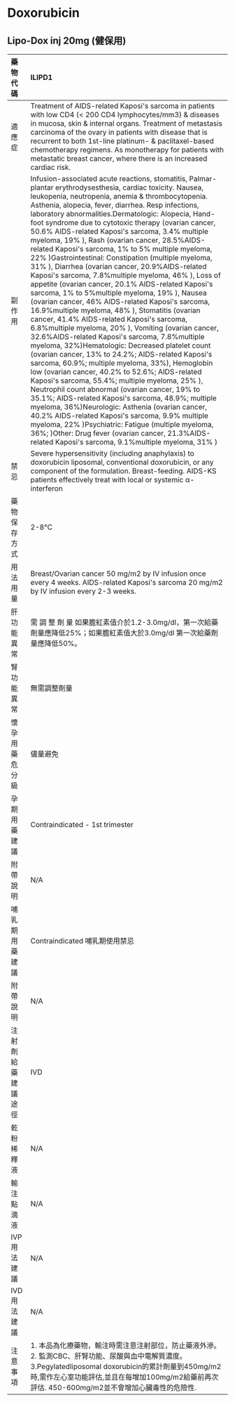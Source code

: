 # Doxorubicin

## Lipo-Dox inj 20mg \(健保用\)

| 藥物代碼 | ILIPD1 |
| :--- | :--- |
| 適應症 | Treatment of AIDS-related Kaposi's sarcoma in patients with low CD4 \(&lt; 200 CD4 lymphocytes/mm3\) & diseases in mucosa, skin & internal organs. Treatment of metastasis carcinoma of the ovary in patients with disease that is recurrent to both 1st-line platinum- & paclitaxel-based chemotherapy regimens. As monotherapy for patients with metastatic breast cancer, where there is an increased cardiac risk. |
| 副作用 | Infusion-associated acute reactions, stomatitis, Palmar-plantar erythrodysesthesia, cardiac toxicity. Nausea, leukopenia, neutropenia, anemia & thrombocytopenia. Asthenia, alopecia, fever, diarrhea. Resp infections, laboratory abnormalities.Dermatologic: Alopecia, Hand-foot syndrome due to cytotoxic therapy \(ovarian cancer, 50.6% AIDS-related Kaposi's sarcoma, 3.4% multiple myeloma, 19% \), Rash \(ovarian cancer, 28.5%AIDS-related Kaposi's sarcoma, 1% to 5% multiple myeloma, 22% \)Gastrointestinal: Constipation \(multiple myeloma, 31% \), Diarrhea \(ovarian cancer, 20.9%AIDS-related Kaposi's sarcoma, 7.8%multiple myeloma, 46% \), Loss of appetite \(ovarian cancer, 20.1% AIDS-related Kaposi's sarcoma, 1% to 5%multiple myeloma, 19% \), Nausea \(ovarian cancer, 46% AIDS-related Kaposi's sarcoma, 16.9%multiple myeloma, 48% \), Stomatitis \(ovarian cancer, 41.4% AIDS-related Kaposi's sarcoma, 6.8%multiple myeloma, 20% \), Vomiting \(ovarian cancer, 32.6%AIDS-related Kaposi's sarcoma, 7.8%multiple myeloma, 32%\)Hematologic: Decreased platelet count \(ovarian cancer, 13% to 24.2%; AIDS-related Kaposi's sarcoma, 60.9%; multiple myeloma, 33%\), Hemoglobin low \(ovarian cancer, 40.2% to 52.6%; AIDS-related Kaposi's sarcoma, 55.4%; multiple myeloma, 25% \), Neutrophil count abnormal \(ovarian cancer, 19% to 35.1%; AIDS-related Kaposi's sarcoma, 48.9%; multiple myeloma, 36%\)Neurologic: Asthenia \(ovarian cancer, 40.2% AIDS-related Kaposi's sarcoma, 9.9% multiple myeloma, 22% \)Psychiatric: Fatigue \(multiple myeloma, 36%; \)Other: Drug fever \(ovarian cancer, 21.3%AIDS-related Kaposi's sarcoma, 9.1%multiple myeloma, 31% \) |
| 禁忌 | Severe hypersensitivity \(including anaphylaxis\) to doxorubicin liposomal, conventional doxorubicin, or any component of the formulation. Breast-feeding. AIDS-KS patients effectively treat with local or systemic α-interferon |
| 藥物保存方式 | 2-8℃ |
| 用法用量 | Breast/Ovarian cancer 50 mg/m2 by IV infusion once every 4 weeks. AIDS-related Kaposi's sarcoma 20 mg/m2 by IV infusion every 2-3 weeks. |
| 肝功能異常 | 需 調 整 劑 量  如果膽紅素值介於1.2-3.0mg/dl，第一次給藥劑量應降低25%；如果膽紅素值大於3.0mg/dl 第一次給藥劑量應降低50%。 |
| 腎功能異常 | 無需調整劑量 |
| 懷孕用藥危分級 | 儘量避免 |
| 孕期用藥建議 | Contraindicated - 1st trimester |
| 附帶說明 | N/A |
| 哺乳期用藥建議 | Contraindicated 哺乳期使用禁忌 |
| 附帶說明 | N/A |
| 注射劑給藥建議途徑 | IVD |
| 乾粉稀釋液 | N/A |
| 輸注點滴液 | N/A |
| IVP 用法建議 | N/A |
| IVD 用法建議 | N/A |
| 注意事項 | 1. 本品為化療藥物，輸注時需注意注射部位，防止藥液外滲。 2. 監測CBC、肝腎功能、尿酸與血中電解質濃度。 3.Pegylatedliposomal doxorubicin的累計劑量到450mg/m2時,需作左心室功能評估,並且在每增加100mg/m2給藥前再次評估. 450-600mg/m2並不會增加心臟毒性的危險性. |

